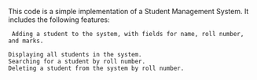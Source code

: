 This code is a simple implementation of a Student Management System. It includes the following features:

	 Adding a student to the system, with fields for name, roll number, and marks.
	 
    Displaying all students in the system.
    Searching for a student by roll number.
    Deleting a student from the system by roll number.
